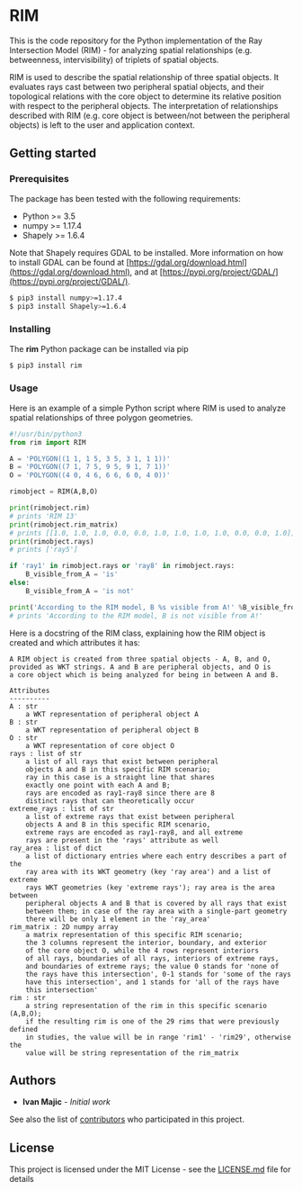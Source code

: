 # RIM

This is the code repository for the Python implementation of the Ray Intersection Model (RIM) - for analyzing spatial relationships (e.g. betweenness, intervisibility) of triplets of spatial objects.

RIM is used to describe the spatial relationship of three spatial objects. It evaluates rays cast between two peripheral spatial objects, and their topological relations with the core object to determine its relative position with respect to the peripheral objects. The interpretation of relationships described with RIM (e.g. core object is between/not between the peripheral objects) is left to the user and application context.

## Getting started

### Prerequisites

The package has been tested with the following requirements:
- Python >= 3.5
- numpy >= 1.17.4
- Shapely >= 1.6.4

Note that Shapely requires GDAL to be installed. More information on how to install GDAL can be found at [https://gdal.org/download.html](https://gdal.org/download.html), and at [https://pypi.org/project/GDAL/](https://pypi.org/project/GDAL/).

```bash
$ pip3 install numpy>=1.17.4
$ pip3 install Shapely>=1.6.4
```

### Installing

The **rim** Python package can be installed via pip

```bash
$ pip3 install rim
```

### Usage

Here is an example of a simple Python script where RIM is used to analyze spatial relationships of three polygon geometries.

```python
#!/usr/bin/python3
from rim import RIM

A = 'POLYGON((1 1, 1 5, 3 5, 3 1, 1 1))'
B = 'POLYGON((7 1, 7 5, 9 5, 9 1, 7 1))'
O = 'POLYGON((4 0, 4 6, 6 6, 6 0, 4 0))'

rimobject = RIM(A,B,O)

print(rimobject.rim)
# prints 'RIM 13'
print(rimobject.rim_matrix)
# prints [[1.0, 1.0, 1.0, 0.0, 0.0, 1.0, 1.0, 1.0, 1.0, 0.0, 0.0, 1.0]]
print(rimobject.rays)
# prints ['ray5']

if 'ray1' in rimobject.rays or 'ray8' in rimobject.rays:
    B_visible_from_A = 'is'
else:
    B_visible_from_A = 'is not'

print('According to the RIM model, B %s visible from A!' %B_visible_from_A)
# prints 'According to the RIM model, B is not visible from A!'
```

Here is a docstring of the RIM class, explaining how the RIM object is created and which attributes it has:

    A RIM object is created from three spatial objects - A, B, and O,
    provided as WKT strings. A and B are peripheral objects, and O is
    a core object which is being analyzed for being in between A and B.

    Attributes
    ----------
    A : str
        a WKT representation of peripheral object A
    B : str
        a WKT representation of peripheral object B
    O : str
        a WKT representation of core object O
    rays : list of str
        a list of all rays that exist between peripheral
        objects A and B in this specific RIM scenario;
        ray in this case is a straight line that shares
        exactly one point with each A and B;
        rays are encoded as ray1-ray8 since there are 8
        distinct rays that can theoretically occur
    extreme_rays : list of str
        a list of extreme rays that exist between peripheral
        objects A and B in this specific RIM scenario,
        extreme rays are encoded as ray1-ray8, and all extreme
        rays are present in the 'rays' attribute as well
    ray_area : list of dict
        a list of dictionary entries where each entry describes a part of the
        ray area with its WKT geometry (key 'ray area') and a list of extreme
        rays WKT geometries (key 'extreme rays'); ray area is the area between
        peripheral objects A and B that is covered by all rays that exist
        between them; in case of the ray area with a single-part geometry
        there will be only 1 element in the 'ray_area'
    rim_matrix : 2D numpy array
        a matrix representation of this specific RIM scenario;
        the 3 columns represent the interior, boundary, and exterior
        of the core object O, while the 4 rows represent interiors
        of all rays, boundaries of all rays, interiors of extreme rays,
        and boundaries of extreme rays; the value 0 stands for 'none of
        the rays have this intersection', 0-1 stands for 'some of the rays
        have this intersection', and 1 stands for 'all of the rays have
        this intersection'
    rim : str
        a string representation of the rim in this specific scenario (A,B,O);
        if the resulting rim is one of the 29 rims that were previously defined
        in studies, the value will be in range 'rim1' - 'rim29', otherwise the
        value will be string representation of the rim_matrix



## Authors

* **Ivan Majic** - *Initial work*

See also the list of [contributors](https://github.com/your/project/contributors) who participated in this project.

## License

This project is licensed under the MIT License - see the [LICENSE.md](LICENSE.md) file for details
